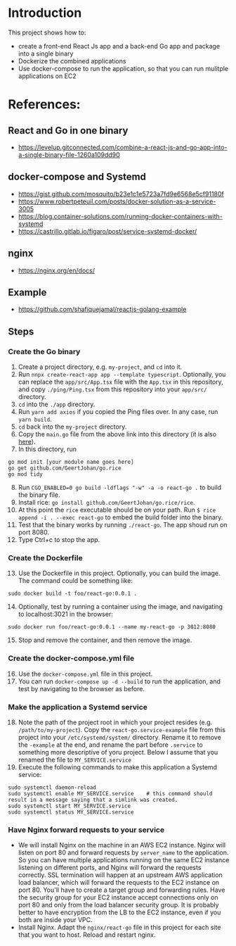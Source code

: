 # Introduction

This project shows how to:
- create a front-end React Js app and a back-end Go app and package into a single binary
- Dockerize the combined applications
- Use docker-compose to run the application, so that you can run mulitple applications on EC2

# References:

## React and Go in one binary

- https://levelup.gitconnected.com/combine-a-react-js-and-go-app-into-a-single-binary-file-1260a109dd90

## docker-compose and Systemd

- https://gist.github.com/mosquito/b23e1c1e5723a7fd9e6568e5cf91180f
- https://www.robertpeteuil.com/posts/docker-solution-as-a-service-3005
- https://blog.container-solutions.com/running-docker-containers-with-systemd
- https://castrillo.gitlab.io/figaro/post/service-systemd-docker/

## nginx

- https://nginx.org/en/docs/

## Example

- https://github.com/shafiquejamal/reactjs-golang-example


## Steps

### Create the Go binary

1. Create a project directory, e.g. `my-project`, and `cd` into it.
2. Run `nnpx create-react-app app --template typescript`. Optionally, you can replace the `app/src/App.tsx` file with the `App.tsx` in this repository, and copy `./ping/Ping.tsx` from this repository into your `app/src/` directory.
3. `cd` into the `./app` directory.
4. Run `yarn add axios` if you copied the Ping files over. In any case, run `yarn build`.
5. `cd` back into the `my-project` directory.
6. Copy the `main.go` file from the above link into this directory (it is also [here](https://gist.githubusercontent.com/chanioxaris/e0eff65c0d87862801a74fffc17fae99/raw/87ccf5e1bc907d65dd72e7feafb3445c8bfb47f0/golang-react-binary-main.go)). 
7. In this directory, run 
```
go mod init [your module name goes here]
go get github.com/GeertJohan/go.rice
go mod tidy 
```
8. Run `CGO_ENABLED=0 go build -ldflags "-w" -a -o react-go .` to build the binary file.
9. Install rice: `go install github.com/GeertJohan/go.rice/rice`.
10. At this point the `rice` executable should be on your path. Run `$ rice append -i . --exec react-go` to embed the build folder into the binary.
11. Test that the binary works by running `./react-go`. The app shoud run on port 8080. 
12. Type Ctrl+c to stop the app. 

### Create the Dockerfile

13. Use the Dockerfile in this project. Optionally, you can build the image. The command could be something like:
```
sudo docker build -t foo/react-go:0.0.1 .
```
14. Optionally, test by running a container using the image, and navigating to localhost:3021 in the browser:
```
sudo docker run foo/react-go:0.0.1 --name my-react-go -p 3012:8080
```
15. Stop and remove the container, and then remove the image.

### Create the docker-compose.yml file

16. Use the `docker-compose.yml` file in this project. 
17. You can run `docker-compose up -d --build` to run the application, and test by navigating to the browser as before.

### Make the application a Systemd service

18. Note the path of the project root in which your project resides (e.g. `/path/to/my-project`). Copy the `react-go.service-example` file from this project into your `/etc/systemd/system/` directory. Rename it to remove the `-example` at the end, and rename the part before `.service` to something more descriptive of yoru project. Below I assume that you renamed the file to `MY_SERVICE.service`
19. Execute the following commands to make this application a Systemd service:
```
sudo systemctl daemon-reload
sudo systemctl enable MY_SERVICE.service    # this command should result in a message saying that a simlink was created. 
sudo systemctl start MY_SERVICE.service
sudo systemctl status MY_SERVICE.service 
```

### Have Nginx forward requests to your service

- We will install Nginx on the machine in an AWS EC2 instance. Nginx will listen on port 80 and forward requests by `server_name` to the application. So you can have multiple applications running on the same EC2 instance listening on different ports, and Nginx will forward the requests correctly. SSL termination will happen at an upstream AWS application load balancer, which will forward the requests to the EC2 instance on port 80. You'll have to create a target group and forwarding rules. Have the security group for your EC2 instance accept connections only on port 80 and only from the load balancer security group. It is probably better to have encryption from the LB to the EC2 instance, even if you both are inside your VPC. 
- Install Nginx. Adapt the `nginx/react-go` file in this project for each site that you want to host. Reload and restart nginx.

